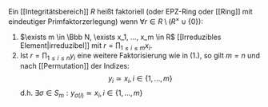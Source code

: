 Ein [[Integritätsbereich]] $R$ heißt faktoriell (oder EPZ-Ring oder [[Ring]] mit eindeutiger Primfaktorzerlegung) wenn
$\forall r \in R \setminus (R^\times \cup \{0\}):$
1. $\exists m \in \Bbb N, \exists x_1, ..., x_m \in R$ [[Irreduzibles Element|irreduzibel]] mit $r = \prod_{1 \leq i \leq m} x_i$.
2. Ist $r = \prod_{1 \leq i \leq n} y_i$ eine weitere Faktorisierung wie in (1.), so gilt $m = n$ und nach [[Permutation]] der Indizes: $$y_i \simeq x_i, i \in \{1, ..., m\}$$ d.h. $\exists \sigma \in S_m : y_{\sigma(i)} \simeq x_i, i \in \{1, ..., m\}$


